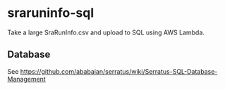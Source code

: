 # sraruninfo-sql

Take a large SraRunInfo.csv and upload to SQL using AWS Lambda.

## Database

See https://github.com/ababaian/serratus/wiki/Serratus-SQL-Database-Management

